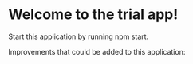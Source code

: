 # Welcome to the trial app!

Start this application by running npm start.

Improvements that could be added to this application:

